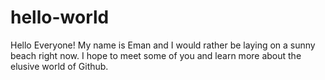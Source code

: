 # hello-world

Hello Everyone!
My name is Eman and I would rather be laying on a sunny beach right now.
I hope to meet some of you and learn more about the elusive world of Github.

